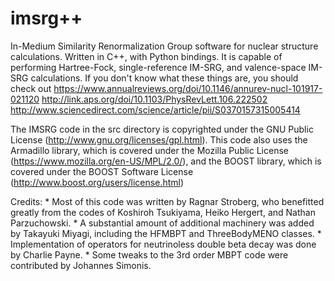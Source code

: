 # imsrg++
In-Medium Similarity Renormalization Group software for nuclear structure calculations. Written in C++, with Python bindings.
It is capable of performing Hartree-Fock, single-reference IM-SRG, and valence-space IM-SRG calculations.
If you don't know what these things are, you should check out
https://www.annualreviews.org/doi/10.1146/annurev-nucl-101917-021120
http://link.aps.org/doi/10.1103/PhysRevLett.106.222502
http://www.sciencedirect.com/science/article/pii/S0370157315005414

The IMSRG code in the src directory is copyrighted under the GNU Public License (http://www.gnu.org/licenses/gpl.html).
This code also uses the Armadillo library, which is covered under the Mozilla Public License (https://www.mozilla.org/en-US/MPL/2.0/), and the BOOST library, which is covered under the BOOST Software License (http://www.boost.org/users/license.html)


Credits:
	* Most of this code was written by Ragnar Stroberg, who benefitted greatly from the codes of Koshiroh Tsukiyama, Heiko Hergert, and Nathan Parzuchowski.
	* A substantial amount of additional machinery was added by Takayuki Miyagi, including the HFMBPT and ThreeBodyMENO classes.
	* Implementation of operators for neutrinoless double beta decay was done by Charlie Payne.
	* Some tweaks to the 3rd order MBPT code were contributed by Johannes Simonis.
